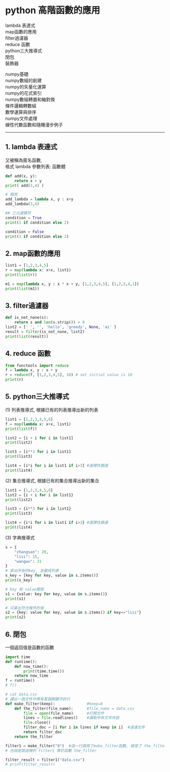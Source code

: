 
# python 高階函數的應用     

lambda 表達式   
map函數的應用   
filter過濾器        
reduce 函數     
python三大推導式    
閉包        
裝飾器      

numpy基礎       
numpy數組的創建     
numpy的矢量化運算       
numpy的花式索引     
numpy數組轉置和軸對換       
條件邏輯轉數組      
數學運算與排序      
numpy文件處理       
線性代數函數和隨機漫步例子      

----


## 1. lambda 表達式     
又被稱為匿名函數,   
格式  lambda 參數列表: 函數體

```py
def add(x, y):
    return x + y
print( add(3,4) )

# 調用
add_lambda = lambda x, y : x+y
add_lambda(3,4)
```
```py  
## 三元運算符 
condition = True
print(1 if condition else 2)

condition = False
print(1 if condition else 2)
```

## 2. map函數的應用    

```py
list1 = [1,2,3,4,5]
r = map(lambda x: x+x, list1)
print(list(r))

m1 = map(lambda x, y : x * x + y, [1,2,3,4,5], [1,2,3,4,1])
print(list(m1))

```

## 3. filter過濾器      

```py
def is_not_none(s):
    return s and len(s.strip()) > 0
list2 = [' ', '', 'hello', 'greedy', None, 'ai' ]
result = filter(is_not_none, list2)
print(list(result))

```

## 4. reduce 函數

```py
from functools import reduce    
f = lambda x, y : x + y
r = reduce(f, [1,2,3,4,5], 10) # set initial value is 10
print(r)
```


## 5. python三大推導式      
(1) 列表推導式, 根據已有的列表推導出新的列表    
```py
list1 = [1,2,3,4,5,6]
f = map(lambda x: x+x, list1)
print(list(f))

list2 = [i + i for i in list1]
print(list2)

list3 = [i**3 for i in list1]
print(list3)

list4 = [i*i for i in list1 if i>3] #選擇性篩選 
print(list4)
```
(2) 集合推導式, 根據已有的集合推導出新的集合        
```py
list1 = {1,2,3,4,5,6}
list2 = {i + i for i in list1}
print(list2)

list3 = {i**3 for i in list1}
print(list3)

list4 = {i*i for i in list1 if i>3} #選擇性篩選 
print(list4)
```
(3) 字典推導式      
```py
s = {
    "zhangsan": 20,
    "lisi": 15,
    "wangwu": 31
}
# 拿出所有的key, 並變成列表
s_key = [key for key, value in s.items()]
print(s_key)

# key 和 value顛倒
s1 = {value: key for key, value in s.items()}
print(s1)

# 只拿出符合條件的值
s2 = {key: value for key, value in s.items() if key=="lisi"}
print(s2)
```


##  6. 閉包     
一個返回值是函數的函數      
```py
import time
def runtime():
    def now_time():
        print(time.time())
    return now_time
f = runtime()
# f()
```
```py
# cat data.csv
# 讀出一個文件中帶有某個關鍵字的行
def make_filter(keep):              #keep=8
    def the_filter(file_name):      #file_name = data.csv
        file = open(file_name)      #打開文件
        lines = file.readlines()    #讀取所有文件內容
        file.close()
        filter_doc = [i for i in lines if keep in i]  #過濾文件
        return filter_doc
    return the_filter

filter1 = make_filter("8")  #這一行調用了make_filter函數, 接受了 the_filter函數作為返回值, 
# 也就是說這裡的 filter1 等於函數 the_filter

filter_result = filter1("data.csv")
# print(filter_result)

```
